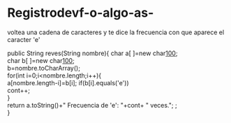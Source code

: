 # Registrodevf-o-algo-as-
voltea una cadena de caracteres y te dice la frecuencia con que aparece el caracter 'e'

public String reves(String nombre){ 
  char a[ ]=new char[100]();      
  char b[ ]=new char[100]();             
  b=nombre.toCharArray();                    
  for(int i=0;i<nombre.length;i++){      
     a[nombre.length-i]=b[i]; 
     if(b[i].equals('e'))                                                                                             
      cont++;  
}                           
return a.toString()+" Frecuencia de 'e': "+cont+ " veces.";                                                                                 ;        
}    
